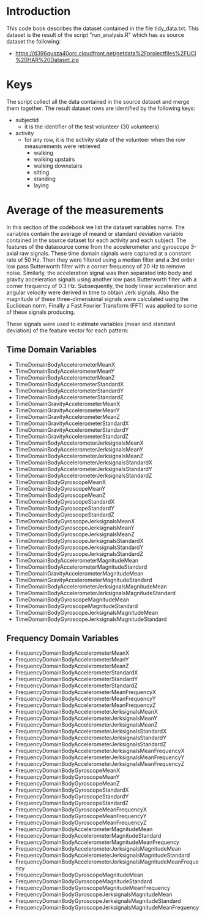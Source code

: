 # Introduction

This code book describes the dataset contained in the file tidy_data.txt. 
This dataset is the result of the script "run_analysis.R" which has as source dataset the following:
* https://d396qusza40orc.cloudfront.net/getdata%2Fprojectfiles%2FUCI%20HAR%20Dataset.zip

# Keys

The script collect all the data contained in the source dataset and merge them together. 
The result dataset rows are identified by the following keys:

* subjectid
	+ it is the identifier of the test volunteer (30 volunteers)
* activity
	+ for any row, it is the activity state of the volunteer when the row measurements were retrieved
		+ walking
		+ walking upstairs
		+ walking downstairs
		+ sitting
		+ standing
		+ laying


	
# Average of the measurements


In this section of the codebook we list the dataset variables name. 
The variables contain the average of meand or standard deviation variable contained in the source dataset for each activity and each subject.
The features of the datasource come from the accelerometer and gyroscope 3-axial raw signals.
These time domain signals were captured at a constant rate of 50 Hz. 
Then they were filtered using a median filter and a 3rd order low pass Butterworth filter with a corner frequency of 20 Hz to remove noise. 
Similarly, the acceleration signal was then separated into body and gravity acceleration signals 
using another low pass Butterworth filter with a corner frequency of 0.3 Hz. 
Subsequently, the body linear acceleration and angular velocity were derived in time to obtain Jerk signals.
Also the magnitude of these three-dimensional signals were calculated using the Euclidean norm.
Finally a Fast Fourier Transform (FFT) was applied to some of these signals producing.

These signals were used to estimate variables (mean and standard deviation) of the feature vector for each pattern:


## Time Domain Variables

* TimeDomainBodyAccelerometerMeanX
* TimeDomainBodyAccelerometerMeanY
* TimeDomainBodyAccelerometerMeanZ
* TimeDomainBodyAccelerometerStandardX
* TimeDomainBodyAccelerometerStandardY
* TimeDomainBodyAccelerometerStandardZ
* TimeDomainGravityAccelerometerMeanX
* TimeDomainGravityAccelerometerMeanY
* TimeDomainGravityAccelerometerMeanZ
* TimeDomainGravityAccelerometerStandardX
* TimeDomainGravityAccelerometerStandardY
* TimeDomainGravityAccelerometerStandardZ
* TimeDomainBodyAccelerometerJerksignalsMeanX
* TimeDomainBodyAccelerometerJerksignalsMeanY
* TimeDomainBodyAccelerometerJerksignalsMeanZ
* TimeDomainBodyAccelerometerJerksignalsStandardX
* TimeDomainBodyAccelerometerJerksignalsStandardY
* TimeDomainBodyAccelerometerJerksignalsStandardZ
* TimeDomainBodyGyroscopeMeanX
* TimeDomainBodyGyroscopeMeanY
* TimeDomainBodyGyroscopeMeanZ
* TimeDomainBodyGyroscopeStandardX
* TimeDomainBodyGyroscopeStandardY
* TimeDomainBodyGyroscopeStandardZ
* TimeDomainBodyGyroscopeJerksignalsMeanX
* TimeDomainBodyGyroscopeJerksignalsMeanY
* TimeDomainBodyGyroscopeJerksignalsMeanZ
* TimeDomainBodyGyroscopeJerksignalsStandardX
* TimeDomainBodyGyroscopeJerksignalsStandardY
* TimeDomainBodyGyroscopeJerksignalsStandardZ
* TimeDomainBodyAccelerometerMagnitudeMean
* TimeDomainBodyAccelerometerMagnitudeStandard
* TimeDomainGravityAccelerometerMagnitudeMean
* TimeDomainGravityAccelerometerMagnitudeStandard
* TimeDomainBodyAccelerometerJerksignalsMagnitudeMean
* TimeDomainBodyAccelerometerJerksignalsMagnitudeStandard
* TimeDomainBodyGyroscopeMagnitudeMean
* TimeDomainBodyGyroscopeMagnitudeStandard
* TimeDomainBodyGyroscopeJerksignalsMagnitudeMean
* TimeDomainBodyGyroscopeJerksignalsMagnitudeStandard
	
## Frequency Domain Variables

* FrequencyDomainBodyAccelerometerMeanX
* FrequencyDomainBodyAccelerometerMeanY
* FrequencyDomainBodyAccelerometerMeanZ
* FrequencyDomainBodyAccelerometerStandardX
* FrequencyDomainBodyAccelerometerStandardY
* FrequencyDomainBodyAccelerometerStandardZ
* FrequencyDomainBodyAccelerometerMeanFrequencyX
* FrequencyDomainBodyAccelerometerMeanFrequencyY
* FrequencyDomainBodyAccelerometerMeanFrequencyZ
* FrequencyDomainBodyAccelerometerJerksignalsMeanX
* FrequencyDomainBodyAccelerometerJerksignalsMeanY
* FrequencyDomainBodyAccelerometerJerksignalsMeanZ
* FrequencyDomainBodyAccelerometerJerksignalsStandardX
* FrequencyDomainBodyAccelerometerJerksignalsStandardY
* FrequencyDomainBodyAccelerometerJerksignalsStandardZ
* FrequencyDomainBodyAccelerometerJerksignalsMeanFrequencyX
* FrequencyDomainBodyAccelerometerJerksignalsMeanFrequencyY
* FrequencyDomainBodyAccelerometerJerksignalsMeanFrequencyZ
* FrequencyDomainBodyGyroscopeMeanX
* FrequencyDomainBodyGyroscopeMeanY
* FrequencyDomainBodyGyroscopeMeanZ
* FrequencyDomainBodyGyroscopeStandardX
* FrequencyDomainBodyGyroscopeStandardY
* FrequencyDomainBodyGyroscopeStandardZ
* FrequencyDomainBodyGyroscopeMeanFrequencyX
* FrequencyDomainBodyGyroscopeMeanFrequencyY
* FrequencyDomainBodyGyroscopeMeanFrequencyZ
* FrequencyDomainBodyAccelerometerMagnitudeMean
* FrequencyDomainBodyAccelerometerMagnitudeStandard
* FrequencyDomainBodyAccelerometerMagnitudeMeanFrequency
* FrequencyDomainBodyAccelerometerJerksignalsMagnitudeMean
* FrequencyDomainBodyAccelerometerJerksignalsMagnitudeStandard
* FrequencyDomainBodyAccelerometerJerksignalsMagnitudeMeanFrequency
* FrequencyDomainBodyGyroscopeMagnitudeMean
* FrequencyDomainBodyGyroscopeMagnitudeStandard
* FrequencyDomainBodyGyroscopeMagnitudeMeanFrequency
* FrequencyDomainBodyGyroscopeJerksignalsMagnitudeMean
* FrequencyDomainBodyGyroscopeJerksignalsMagnitudeStandard
* FrequencyDomainBodyGyroscopeJerksignalsMagnitudeMeanFrequency
